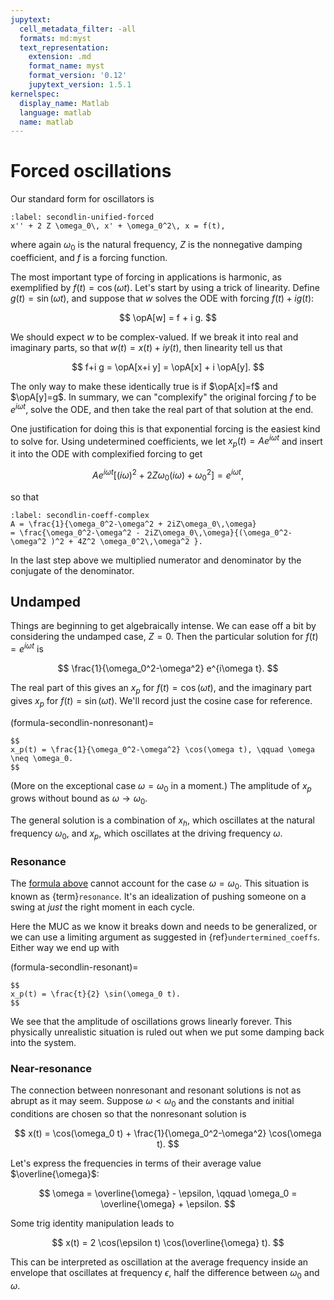 ```yaml
---
jupytext:
  cell_metadata_filter: -all
  formats: md:myst
  text_representation:
    extension: .md
    format_name: myst
    format_version: '0.12'
    jupytext_version: 1.5.1
kernelspec:
  display_name: Matlab
  language: matlab
  name: matlab
---
```

# Forced oscillations

Our standard form for oscillators is

```{math}
:label: secondlin-unified-forced
x'' + 2 Z \omega_0\, x' + \omega_0^2\, x = f(t),
```

where again $\omega_0$ is the natural frequency, $Z$ is the nonnegative damping coefficient, and $f$ is a forcing function.

The most important type of forcing in applications is harmonic, as exemplified by $f(t) = \cos(\omega t)$. Let's start by using a trick of linearity. Define $g(t)=\sin(\omega t)$, and suppose that $w$ solves the ODE with forcing $f(t)+i g(t)$:

$$
\opA[w] = f + i g.
$$

We should expect $w$ to be complex-valued. If we break it into real and imaginary parts, so that $w(t)=x(t)+i y(t)$, then linearity tell us that 

$$
f+i g = \opA[x+i y] = \opA[x] + i \opA[y].
$$

The only way to make these identically true is if $\opA[x]=f$ and $\opA[y]=g$. In summary, we can "complexify" the original forcing $f$ to be $e^{i\omega t}$, solve the ODE, and then take the real part of that solution at the end.

One justification for doing this is that exponential forcing is the easiest kind to solve for. Using undetermined coefficients, we let $x_p(t)=Ae^{i\omega t}$ and insert it into the ODE with complexified forcing to get

$$
A e^{i\omega t} \bigl[ (i\omega)^2 + 2Z\omega_0(i\omega) + \omega_0^2 \bigr] = e^{i\omega t},
$$

so that

```{math}
:label: secondlin-coeff-complex
A = \frac{1}{\omega_0^2-\omega^2 + 2iZ\omega_0\,\omega}
= \frac{\omega_0^2-\omega^2 - 2iZ\omega_0\,\omega}{(\omega_0^2-\omega^2 )^2 + 4Z^2 \omega_0^2\,\omega^2 }.
```

In the last step above we multiplied numerator and denominator by the conjugate of the denominator. 

## Undamped

Things are beginning to get algebraically intense. We can ease off a bit by considering the undamped case, $Z=0$. Then the particular solution for $f(t)=e^{i\omega t}$ is

$$
\frac{1}{\omega_0^2-\omega^2} e^{i\omega t}.
$$

The real part of this gives an $x_p$ for $f(t)=\cos(\omega t)$, and the imaginary part gives $x_p$ for $f(t)=\sin(\omega t)$. We'll record just the cosine case for reference.

(formula-secondlin-nonresonant)=

````{part:formula} Undamped oscillator with $f(t)=\cos(\omega t)$
$$
x_p(t) = \frac{1}{\omega_0^2-\omega^2} \cos(\omega t), \qquad \omega \neq \omega_0.
$$
````

(More on the exceptional case $\omega=\omega_0$ in a moment.) The amplitude of $x_p$ grows without bound as $\omega\to \omega_0$.

The general solution is a combination of $x_h$, which oscillates at the natural frequency $\omega_0$, and $x_p$, which oscillates at the driving frequency $\omega$.

### Resonance

The [formula above](formula-secondlin-nonresonant) cannot account for the case $\omega=\omega_0$. This situation is known as {term}`resonance`. It's an idealization of pushing someone on a swing at *just* the right moment in each cycle.

Here the MUC as we know it breaks down and needs to be generalized, or we can use a limiting argument as suggested in {ref}`undertermined_coeffs`. Either way we end up with

(formula-secondlin-resonant)=

````{part:formula} Undamped oscillator with $f(t)=\cos(\omega_0 t)$
$$
x_p(t) = \frac{t}{2} \sin(\omega_0 t).
$$
````

We see that the amplitude of oscillations grows linearly forever. This physically unrealistic situation is ruled out when we put some damping back into the system.

### Near-resonance

The connection between nonresonant and resonant solutions is not as abrupt as it may seem. Suppose $\omega < \omega_0$ and the constants and initial conditions are chosen so that the nonresonant solution is

$$
x(t) = \cos(\omega_0 t) + \frac{1}{\omega_0^2-\omega^2} \cos(\omega t).
$$

Let's express the frequencies in terms of their average value $\overline{\omega}$:

$$
\omega = \overline{\omega} - \epsilon, \qquad \omega_0 = \overline{\omega} + \epsilon.
$$

Some trig identity manipulation leads to

$$
x(t) = 2 \cos(\epsilon t) \cos(\overline{\omega} t).
$$

This can be interpreted as oscillation at the average frequency inside an envelope that oscillates at frequency $\epsilon$, half the difference between $\omega_0$ and $\omega$. 

